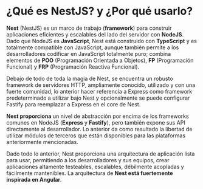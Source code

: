 # ¿Qué es NestJS? y ¿Por qué usarlo?

**Nest** (NestJS) es un marco de trabajo (**framework**) para construir aplicaciones eficientes y escalables del lado del servidor con **NodeJS**. Dado que NodeJS es **JavaScript**, Nest está construido con **TypeScript** y es totalmente compatible con JavaScript, aunque también permite a los desarrolladores codificar en JavaScript totalmente puro; combina elementos de **POO** (Programación Orientada a Objetos), **FP** (Programación Funcional) y **FRP** (Programación Reactiva Funcional).

Debajo de todo de toda la magia de Nest, se encuentra un robusto framework de servidores HTTP, ampliamente conocido, utilizado y con una fuerte comunidad, lo anterior hacer referencia a Express como framework predeterminado a utilizar bajo Nest y opcionalmente se puede configurar Fastify para reemplazar a Express en el core de Nest.

**Nest proporciona** un nivel de abstracción por encima de los frameworks comunes en NodeJS (**Express** y **Fastify**), pero también expone sus API directamente al desarrollador. Lo anterior da como resultado la libertad de utilizar módulos de terceros que están disponibles para las plataformas anteriormente mencionadas.

Dado todo lo anterior, Nest proporciona una arquitectura de aplicación lista para usar, permitiendo a los desarrolladores y sus equipos, crear aplicaciones altamente testeables, escalables, débilmente acopladas y fácilmente mantenibles. La arquitectura de **Nest está fuertemente inspirada en Angular**.
